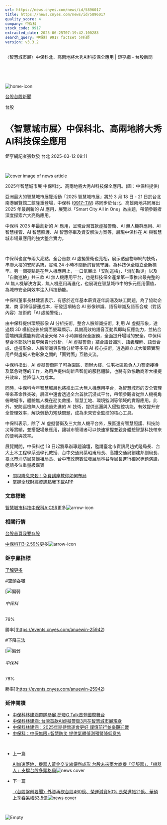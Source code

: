 ```yaml
---
url: https://news.cnyes.com/news/id/5896017
title: https://news.cnyes.com/news/id/5896017
quality_score: 4
company: 中保科
stock_code: 9917
extracted_date: 2025-06-25T07:19:42.100283
search_query: 中保科 9917 factset 分析師
version: v3.3.2
---
```


〈智慧城市展〉中保科北、高兩地將大秀AI科技保全應用 | 鉅亨網 - 台股新聞

‌

‌

![home-icon](/assets/icons/breadCrumb/symbol-icon-home.svg)

[台股](/news/cat/tw_stock)[台股新聞](/news/cat/tw_stock_news)

台股

# 〈智慧城市展〉中保科北、高兩地將大秀AI科技保全應用

鉅亨網記者張欽發 台北 2025-03-12 09:11

‌

![cover image of news article](/_next/image?url=https%3A%2F%2Fcimg.cnyes.cool%2Fprod%2Fnews%2F5896017%2Fxxl%2F8dd5062a69cec56a201bd63ee8d80b5d.jpg&w=3840&q=75)

2025年智慧城市展 中保科北、高兩地將大秀AI科技保全應用。(圖：中保科提供)

亞洲最大的智慧城市展覽活動「2025 智慧城市展」將於 3 月 18 日 - 21 日於台北南港展覽館二館隆重登場，中保科 ([9917-TW](https://www.cnyes.com/twstock/9917)) 將同步於台北、高雄兩地共同展出 2025 年最創新的 AI 應用，展覽以「Smart City All in One」為主題，帶領參觀者深度探索六大亮點應用。

中保科 2025 年最創新的 AI 應用，呈現台灣首款虛擬警衛、AI 無人機群應用、AI 智慧樓管、AI 智慧照護、AI 智慧停車及資安解決方案等，展現中保科在 AI 與智慧城市場景應用的強大整合實力。

‌

中保科也宣布兩大亮點，全台首款 AI 虛擬警衛也亮相，展示透過物聯網的技術，串聯大樓的安防系統，實現 24 小時不間斷的智慧守護，為科技保全樹立全新標竿。另一個亮點是在無人機應用上，一口氣展出「安防巡檢」、「消防勘災」以及「自動巡檢」共三款 AI 無人機應用平台，也是科技保全產業第一家推出最完整的 AI 無人機解決方案，無人機應用再進化，也展現在智慧城市中的多元應用價值，為城市安全與效率注入科技動能。

中保科董事長林建涵表示，有感於近年基本薪資逐年調漲及缺工問題，為了協助企業、商 家降低營運成本，研發這項結合 AI 影像辨識、語音辨識及語音合成（對話內容）技術的「AI 虛擬警衛」。

由中保科提供環境影像 AI 分析技術，整合人臉辨識技術，利用 AI 虛擬形象，透過類 3D 模組投影於鏡面螢幕顯示，具備高效的語音互動與即時反應能力，並結合雲端辨識還能夠實現全天候 24 小時無縫保全服務，全面提升場域的安全。中保科整合本部執行長李榮貴也分析，「AI 虛擬警衛」結合語音識別、語義理解、語音合成、虛擬形象、人臉辨識與影像分析等多項 AI 核心技術，透過直立式大螢幕實現用戶與虛擬人物形象之間的「面對面」互動交流。

中保科指出，AI 虛擬警衛除了可為園區、商辦大樓、住宅社區擔負人力警衛接待及緊急對應的工作，為用戶提供創新且智能的服務體驗，也將有效協助商辦大樓提升效率，並降低人力成本。

同時，中保科今年智慧城展也將推出三大無人機應用平台，為智慧城市的安全管理帶來革命性突破。展區中還會透過全台首款沉浸式平台，帶領參觀者從無人機視角俯瞰城市，體驗無人機在勘災救援、智慧工地、環境監測等領域的實際應用。此外，安防巡檢無人機透過先進的 AI 技術，提供巡邏與入侵監控功能，有效提升安全管理效率，解決勞動力短缺問題，成為未來安全監控的核心工具。

中保科表示，除了 AI 虛擬警衛及三大無人機平台外，展區還有智慧照護、科技防災等實績，並搭配場景應用，讓城市管理者可以快速掌握並親身體驗智慧科技帶來的便利與效率。

展覽期間，中保科從 18 日起將舉辦專題論壇，邀請臺北市資訊局趙式隆局長、台大土木工程學系張學孔教授、台中交通局葉昭甫局長、高雄交通局劉建邦副局長、臺北市消防局莫懷祖局長、台中市政府數位發展局林谷隆局長進行獨家專題演講，邀請多位重量級嘉賓

* [關稅降息夾殺！免費講座教你如何布局](https://www.rsc.com.tw/Cnyes_RSC/SeminarBooking2025InvestmentOutlook.aspx?utm_source=anue&utm_medium=usstocks_end)
* 掌握全球財經資訊[點我下載APP](http://www.cnyes.com/app/?utm_source=mweb&utm_medium=HamMenuBanner&utm_campaign=fixed&utm_content=entr)

### 文章標籤

[智慧城市](https://news.cnyes.com/tag/智慧城市 "智慧城市")[科技](https://news.cnyes.com/tag/科技 "科技")[中保科](https://news.cnyes.com/tag/中保科 "中保科")[AI](https://news.cnyes.com/tag/AI "AI")[CSR](https://news.cnyes.com/tag/CSR "CSR")更多![arrow-icon](/assets/icons/arrows/arrow-down.svg)

### 相關行情

[台股首頁](https://www.cnyes.com/twstock)[我要存股](https://supr.link/8OHaU)

[中保科113-2.59%](https://www.cnyes.com/twstock/9917)更多![arrow-icon](/assets/icons/arrows/arrow-down.svg)

### 鉅亨贏指標

[了解更多](https://events.cnyes.com/anuewin-25942)

#空頭吞噬

[![偏弱](/assets/icons/win-indicator/short.svg)

###### 中保科

76%

勝率](https://events.cnyes.com/anuewin-25942)

#下降三法

[![偏弱](/assets/icons/win-indicator/short.svg)

###### 中保科

76%

勝率](https://events.cnyes.com/anuewin-25942)

### 延伸閱讀

* [中保科林建涵帶隊參展 研發G.Talk首登國際舞台](/news/id/5828547)
* [中保科林建涵: 台灣首款AI虛擬警衛3月在智慧城市展現身](/news/id/5830374)
* [中保科林建涵：2025年期待營運會更好 謹慎前行並樂觀迎戰](/news/id/5838194)
* [中保科：中保無限+智慧防災 提供氣體偵測預警降低意外](/news/id/5861781)

‌

* 上一篇

  [AI加速落地，機器人黃金交叉線儼然成形 台股未來兩大商機「伺服器」、「機器人」支撐台股多頭格局](/news/id/5896357)![news cover](https://cimg.cnyes.cool/prod/news/5896357/m/97b9a9bdc64b860b13c8635e1bb125ea.jpg)
* 下一篇

  [〈台股盤前要聞〉外資再砍台股460億、榮運減資50% 長榮進帳21億、華碩上季吞呆帳53.5億](/news/id/5895873)![news cover](https://cimg.cnyes.cool/prod/news/5895873/m/31e52bcfe862ac293a573609e6cc550a.jpg)

‌

![Empty](/assets/icons/skeleton/empty-image.svg)

‌